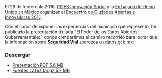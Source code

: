 
<a href="el-poder-de-los-datos-abiertos/05-se-incrementaron-los-accidentes-viales.jpg"><img src="el-poder-de-los-datos-abiertos/05-se-incrementaron-los-accidentes-viales-small.jpg" alt="" class="diapositiva-sombra"></a> <a href="el-poder-de-los-datos-abiertos/08-los-ciudadanos-trabajan-con-los-datos-abiertos.jpg"><img src="el-poder-de-los-datos-abiertos/08-los-ciudadanos-trabajan-con-los-datos-abiertos-small.jpg" alt="" class="diapositiva-sombra"></a> <a href="el-poder-de-los-datos-abiertos/09-en-los-datos-abiertos-de-enero-a-julio-de-2015.jpg"><img src="el-poder-de-los-datos-abiertos/09-en-los-datos-abiertos-de-enero-a-julio-de-2015-small.jpg" alt="" class="diapositiva-sombra"></a>

El 26 de febrero de 2016, [PIDES Innovación Social](http://www.pidesinnovacion.org/) y la [Embajada del Reino Unido en México](https://twitter.com/UKinMexico) organizan el [Encuentro de Ciudades Abiertas e Innovadoras 2016](http://www.pidesinnovacion.org/Iniciativas/ciudades-asi/).

Con el honor de exponer las experiencias del municipio que represento, he publicado la presentación titulada "El Poder de los Datos Abiertos Gubernamentales" donde compartimos el camino recorrido para lograr que la información sobre **Seguridad Vial** aparezca en [datos.gob.mx](http://datos.gob.mx/).

### Descargar

* [Presentación PDF 5.6 MB](el-poder-de-los-datos-abiertos/poder-datos-abiertos-gubernamentales.pdf)
* [Fuentes LaTeX tar.gz 5.9 MB](el-poder-de-los-datos-abiertos/poder-datos-abiertos-gubernamentales.tar.gz)
